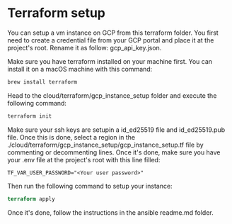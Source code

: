 # Terraform setup

You can setup a vm instance on GCP from this terraform folder. You first need to create a credential file from your GCP portal and place it at the project's root. Rename it as follow: gcp_api_key.json.

Make sure you have terraform installed on your machine first. You can install it on a macOS machine with this command:

```bash
brew install terraform
```

Head to the cloud/terraform/gcp_instance_setup folder and execute the following command:

```bash
terraform init
```

Make sure your ssh keys are setupin a id_ed25519 file and id_ed25519.pub file. Once this is done, select a region in the ./cloud/terraform/gcp_instance_setup/gcp_instance_setup.tf file by commenting or decommenting lines. Once it's done, make sure you have your .env file at the project's root with this line filled:

```.env
TF_VAR_USER_PASSWORD="<Your user password>"
```

Then run the following command to setup your instance:

```terraform
terraform apply
```

Once it's done, follow the instructions in the ansible readme.md folder.